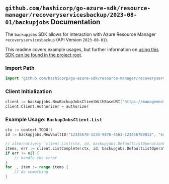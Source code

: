 
## `github.com/hashicorp/go-azure-sdk/resource-manager/recoveryservicesbackup/2023-08-01/backupjobs` Documentation

The `backupjobs` SDK allows for interaction with Azure Resource Manager `recoveryservicesbackup` (API Version `2023-08-01`).

This readme covers example usages, but further information on [using this SDK can be found in the project root](https://github.com/hashicorp/go-azure-sdk/tree/main/docs).

### Import Path

```go
import "github.com/hashicorp/go-azure-sdk/resource-manager/recoveryservicesbackup/2023-08-01/backupjobs"
```


### Client Initialization

```go
client := backupjobs.NewBackupJobsClientWithBaseURI("https://management.azure.com")
client.Client.Authorizer = authorizer
```


### Example Usage: `BackupJobsClient.List`

```go
ctx := context.TODO()
id := backupjobs.NewVaultID("12345678-1234-9876-4563-123456789012", "example-resource-group", "vaultValue")

// alternatively `client.List(ctx, id, backupjobs.DefaultListOperationOptions())` can be used to do batched pagination
items, err := client.ListComplete(ctx, id, backupjobs.DefaultListOperationOptions())
if err != nil {
	// handle the error
}
for _, item := range items {
	// do something
}
```
